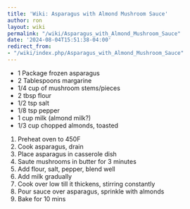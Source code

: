 ```yaml
---
title: 'Wiki: Asparagus with Almond Mushroom Sauce'
author: ron
layout: wiki
permalink: "/wiki/Asparagus_with_Almond_Mushroom_Sauce"
date: '2024-08-04T15:51:38-04:00'
redirect_from:
- "/wiki/index.php/Asparagus_with_Almond_Mushroom_Sauce"
---
```


-   1 Package frozen asparagus
-   2 Tablespoons margarine
-   1/4 cup of mushroom stems/pieces
-   2 tbsp flour
-   1/2 tsp salt
-   1/8 tsp pepper
-   1 cup milk (almond milk?)
-   1/3 cup chopped almonds, toasted

1.  Preheat oven to 450F
2.  Cook asparagus, drain
3.  Place asparagus in casserole dish
4.  Saute mushrooms in butter for 3 minutes
5.  Add flour, salt, pepper, blend well
6.  Add milk gradually
7.  Cook over low till it thickens, stirring constantly
8.  Pour sauce over asparagus, sprinkle with almonds
9.  Bake for 10 mins
